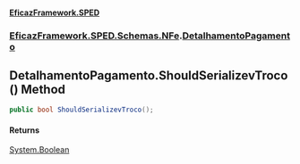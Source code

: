 #### [EficazFramework.SPED](EficazFrameworkSPED.md 'EficazFramework SPED')
### [EficazFramework.SPED.Schemas.NFe](EficazFramework.SPED.Schemas.NFe.md 'EficazFramework.SPED.Schemas.NFe').[DetalhamentoPagamento](EficazFramework.SPED.Schemas.NFe/DetalhamentoPagamento.md 'EficazFramework.SPED.Schemas.NFe.DetalhamentoPagamento')

## DetalhamentoPagamento.ShouldSerializevTroco() Method

```csharp
public bool ShouldSerializevTroco();
```

#### Returns
[System.Boolean](https://docs.microsoft.com/en-us/dotnet/api/System.Boolean 'System.Boolean')